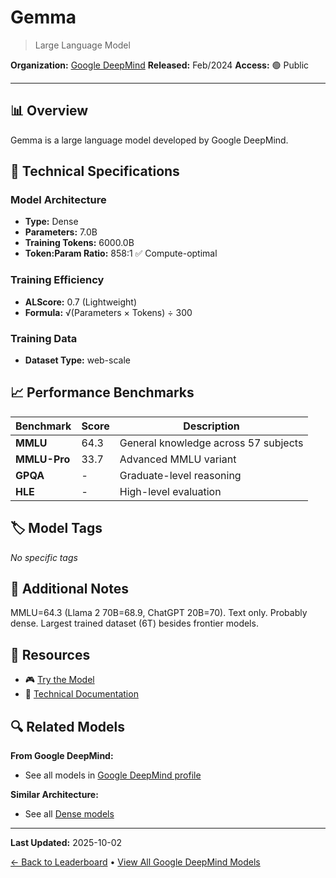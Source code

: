 # Gemma

> Large Language Model

**Organization:** [Google DeepMind](../../labs/google-deepmind.md)
**Released:** Feb/2024
**Access:** 🟢 Public

---

## 📊 Overview

Gemma is a large language model developed by Google DeepMind.

## 🔧 Technical Specifications

### Model Architecture
- **Type:** Dense
- **Parameters:** 7.0B
- **Training Tokens:** 6000.0B
- **Token:Param Ratio:** 858:1 ✅ Compute-optimal

### Training Efficiency
- **ALScore:** 0.7 (Lightweight)
- **Formula:** √(Parameters × Tokens) ÷ 300

### Training Data
- **Dataset Type:** web-scale

## 📈 Performance Benchmarks

| Benchmark | Score | Description |
|-----------|-------|-------------|
| **MMLU** | 64.3 | General knowledge across 57 subjects |
| **MMLU-Pro** | 33.7 | Advanced MMLU variant |
| **GPQA** | - | Graduate-level reasoning |
| **HLE** | - | High-level evaluation |

## 🏷️ Model Tags

_No specific tags_

## 📝 Additional Notes

MMLU=64.3 (Llama 2 70B=68.9, ChatGPT 20B=70). Text only. Probably dense. Largest trained dataset (6T) besides frontier models.

## 🔗 Resources

- 🎮 [Try the Model](https://labs.pplx.ai/)
- 📄 [Technical Documentation](https://storage.googleapis.com/deepmind-media/gemma/gemma-report.pdf)

## 🔍 Related Models

**From Google DeepMind:**
- See all models in [Google DeepMind profile](../../labs/google-deepmind.md)

**Similar Architecture:**
- See all [Dense models](../../architectures/dense.md)

---

**Last Updated:** 2025-10-02

[← Back to Leaderboard](../../README.md) • [View All Google DeepMind Models](../../labs/google-deepmind.md)
